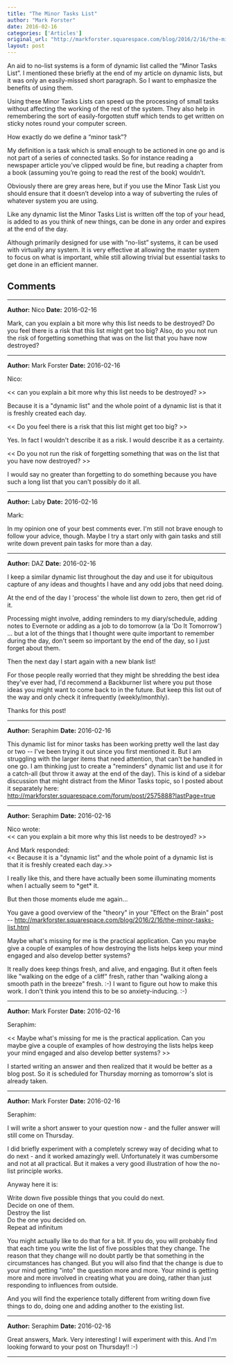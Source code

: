 ```yaml
---
title: "The Minor Tasks List"
author: "Mark Forster"
date: 2016-02-16
categories: ['Articles']
original_url: "http://markforster.squarespace.com/blog/2016/2/16/the-minor-tasks-list.html"
layout: post
---
```


An aid to no-list systems is a form of dynamic list called the “Minor Tasks List”. I mentioned these briefly at the end of my article on dynamic lists, but it was only an easily-missed short paragraph. So I want to emphasize the benefits of using them.

Using these Minor Tasks Lists can speed up the processing of small tasks without affecting the working of the rest of the system. They also help in remembering the sort of easily-forgotten stuff which tends to get written on sticky notes round your computer screen.

How exactly do we define a “minor task”?

My definition is a task which is small enough to be actioned in one go and is not part of a series of connected tasks. So for instance reading a newspaper article you’ve clipped would be fine, but reading a chapter from a book (assuming you’re going to read the rest of the book) wouldn’t.

Obviously there are grey areas here, but if you use the Minor Task List you should ensure that it doesn’t develop into a way of subverting the rules of whatever system you are using.

Like any dynamic list the Minor Tasks List is written off the top of your head, is added to as you think of new things, can be done in any order and expires at the end of the day.

Although primarily designed for use with “no-list” systems, it can be used with virtually any system. It is very effective at allowing the master system to focus on what is important, while still allowing trivial but essential tasks to get done in an efficient manner.


## Comments

---

**Author:** Nico
**Date:** 2016-02-16

Mark, can you explain a bit more why this list needs to be destroyed? Do you feel there is a risk that this list might get too big? Also, do you not run the risk of forgetting something that was on the list that you have now destroyed?

---

**Author:** Mark Forster
**Date:** 2016-02-16

Nico:   
  
<< can you explain a bit more why this list needs to be destroyed? >>  
  
Because it is a "dynamic list" and the whole point of a dynamic list is that it is freshly created each day.  
  
<< Do you feel there is a risk that this list might get too big? >>  
  
Yes. In fact I wouldn't describe it as a risk. I would describe it as a certainty.  
  
<< Do you not run the risk of forgetting something that was on the list that you have now destroyed? >>  
  
I would say no greater than forgetting to do something because you have such a long list that you can't possibly do it all.

---

**Author:** Laby
**Date:** 2016-02-16

Mark:  
  
In my opinion one of your best comments ever. I'm still not brave enough to follow your advice, though. Maybe I try a start only with gain tasks and still write down prevent pain tasks for more than a day.

---

**Author:** DAZ
**Date:** 2016-02-16

I keep a similar dynamic list throughout the day and use it for ubiquitous capture of any ideas and thoughts I have and any odd jobs that need doing.  
  
At the end of the day I 'process' the whole list down to zero, then get rid of it.  
  
Processing might involve, adding reminders to my diary/schedule, adding notes to Evernote or adding as a job to do tomorrow (a la 'Do It Tomorrow') ... but a lot of the things that I thought were quite important to remember during the day, don't seem so important by the end of the day, so I just forget about them.  
  
Then the next day I start again with a new blank list!  
  
For those people really worried that they might be shredding the best idea they've ever had, I'd recommend a Backburner list where you put those ideas you might want to come back to in the future. But keep this list out of the way and only check it infrequently (weekly/monthly).  
  
Thanks for this post!

---

**Author:** Seraphim
**Date:** 2016-02-16

This dynamic list for minor tasks has been working pretty well the last day or two -- I've been trying it out since you first mentioned it. But I am struggling with the larger items that need attention, that can't be handled in one go. I am thinking just to create a "reminders" dynamic list and use it for a catch-all (but throw it away at the end of the day). This is kind of a sidebar discussion that might distract from the Minor Tasks topic, so I posted about it separately here: <http://markforster.squarespace.com/forum/post/2575888?lastPage=true>

---

**Author:** Seraphim
**Date:** 2016-02-16

Nico wrote:  
<< can you explain a bit more why this list needs to be destroyed? >>  
  
And Mark responded:  
<< Because it is a "dynamic list" and the whole point of a dynamic list is that it is freshly created each day.>>  
  
I really like this, and there have actually been some illuminating moments when I actually seem to \*get\* it.   
  
But then those moments elude me again...   
  
You gave a good overview of the "theory" in your "Effect on the Brain" post -- <http://markforster.squarespace.com/blog/2016/2/16/the-minor-tasks-list.html>  
  
Maybe what's missing for me is the practical application. Can you maybe give a couple of examples of how destroying the lists helps keep your mind engaged and also develop better systems?   
  
It really does keep things fresh, and alive, and engaging. But it often feels like "walking on the edge of a cliff" fresh, rather than "walking along a smooth path in the breeze" fresh. :-) I want to figure out how to make this work. I don't think you intend this to be so anxiety-inducing. :-)

---

**Author:** Mark Forster
**Date:** 2016-02-16

Seraphim:  
  
<< Maybe what's missing for me is the practical application. Can you maybe give a couple of examples of how destroying the lists helps keep your mind engaged and also develop better systems? >>  
  
I started writing an answer and then realized that it would be better as a blog post. So it is scheduled for Thursday morning as tomorrow's slot is already taken.

---

**Author:** Mark Forster
**Date:** 2016-02-16

Seraphim:  
  
I will write a short answer to your question now - and the fuller answer will still come on Thursday.   
  
I did briefly experiment with a completely screwy way of deciding what to do next - and it worked amazingly well. Unfortunately it was cumbersome and not at all practical. But it makes a very good illustration of how the no-list principle works.  
  
Anyway here it is:  
  
Write down five possible things that you could do next.  
Decide on one of them.  
Destroy the list  
Do the one you decided on.  
Repeat ad infinitum  
  
You might actually like to do that for a bit. If you do, you will probably find that each time you write the list of five possibles that they change. The reason that they change will no doubt partly be that something in the circumstances has changed. But you will also find that the change is due to your mind getting "into" the question more and more. Your mind is getting more and more involved in creating what you are doing, rather than just responding to influences from outside.  
  
And you will find the experience totally different from writing down five things to do, doing one and adding another to the existing list.

---

**Author:** Seraphim
**Date:** 2016-02-16

Great answers, Mark. Very interesting! I will experiment with this. And I'm looking forward to your post on Thursday!! :-)

---
